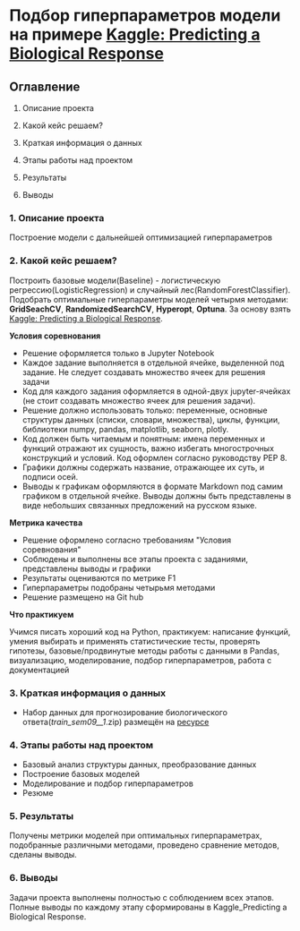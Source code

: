 
# Подбор гиперпараметров модели на примере [Kaggle: Predicting a Biological Response](https://www.kaggle.com/c/bioresponse)

## Оглавление
1. Описание проекта

2. Какой кейс решаем?

3. Краткая информация о данных

4. Этапы работы над проектом

5. Результаты

6. Выводы

### 1. Описание проекта
Построение модели с дальнейшей оптимизацией гиперпараметров


### 2. Какой кейс решаем?
Построить базовые модели(Baseline) - логистическую регрессию(LogisticRegression) и случайный лес(RandomForestClassifier). Подобрать оптимальные гиперпараметры моделей четырмя методами: **GridSeachCV**, **RandomizedSearchCV**, **Hyperopt**, **Optuna**. За основу взять [Kaggle: Predicting a Biological Response](https://www.kaggle.com/c/bioresponse).

**Условия соревнования**
- Решение оформляется только в Jupyter Notebook
- Каждое задание выполняется в отдельной ячейке, выделенной под задание. Не следует создавать множество ячеек для решения задачи
- Код для каждого задания оформляется в одной-двух jupyter-ячейках (не стоит создавать множество ячеек для решения задачи).
- Решение должно использовать только: переменные, основные структуры данных (списки, словари, множества), циклы, функции, библиотеки numpy, pandas, matplotlib, seaborn, plotly. 
- Код должен быть читаемым и понятным: имена переменных и функций отражают их сущность, важно избегать многострочных конструкций и условий. Код оформлен согласно руководству PEP 8.
- Графики должны содержать название, отражающее их суть, и подписи осей.
- Выводы к графикам оформляются в формате Markdown под самим графиком в отдельной ячейке. Выводы должны быть представлены в виде небольших связанных предложений на русском языке.

**Метрика качества**
- Решение оформлено согласно требованиям "Условия соревнования"
- Соблюдены и выполнены все этапы проекта с заданиями, представлены выводы и графики
- Результаты оцениваются по метрике F1
- Гиперпараметры подобраны четырьмя методами
- Решение размещено на Git hub

**Что практикуем**

Учимся писать хороший код на Python, практикуем: написание функций, умения выбирать и применять статистические тесты, проверять гипотезы,
базовые/продвинутые методы работы  с данными в Pandas, визуализацию, моделирование, подбор гиперпараметров, работа с документацией


### 3. Краткая информация о данных
- Набор данных для прогнозирование биологического ответа(_train_sem09__1_.zip) размещён на [ресурсе](https://drive.google.com/uc?id=1TlCdFMDFofyN7EIrIzXwwjcMBo4yHb1a)


### 4. Этапы работы над проектом
- Базовый анализ структуры данных, преобразование данных
- Построение базовых моделей
- Моделирование и подбор гиперпараметров
- Резюме

 

### 5. Результаты
Получены метрики моделей при оптимальных гиперпараметрах, подобранные различными методами, проведено сравнение методов, сделаны выводы.


### 6. Выводы
Задачи проекта выполнены полностью с соблюдением всех этапов. Полные выводы по каждому этапу сформированы в Kaggle_Predicting a Biological Response. 
 
